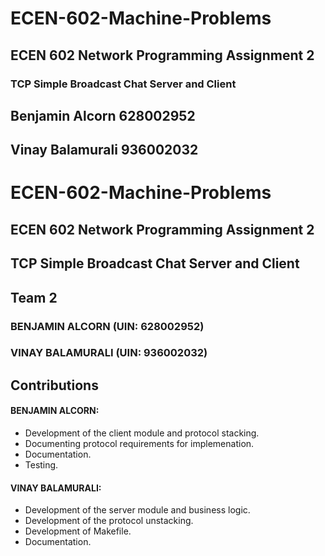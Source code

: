 # ECEN-602-Machine-Problems

## ECEN 602 Network Programming Assignment 2
### TCP Simple Broadcast Chat Server and Client

## Benjamin Alcorn 628002952
## Vinay Balamurali 936002032


# ECEN-602-Machine-Problems

## ECEN 602 Network Programming Assignment 2
## TCP Simple Broadcast Chat Server and Client

## Team 2

### BENJAMIN ALCORN (UIN: 628002952)
### VINAY BALAMURALI (UIN: 936002032)

## Contributions

#### BENJAMIN ALCORN:
  * Development of the client module and protocol stacking.
  * Documenting protocol requirements for implemenation.
  * Documentation.
  * Testing.

#### VINAY BALAMURALI:
  * Development of the server module and business logic.
  * Development of the protocol unstacking.
  * Development of Makefile.
  * Documentation.

